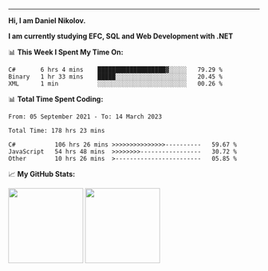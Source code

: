 ---
**Hi, I am Daniel Nikolov.**

**I am currently studying EFC, SQL and Web Development with .NET**

📊 **This Week I Spent My Time On:**
<!--START_SECTION:wakaweekly-->

```text
C#       6 hrs 4 mins    ███████████████████▓░░░░░   79.29 %
Binary   1 hr 33 mins    █████░░░░░░░░░░░░░░░░░░░░   20.45 %
XML      1 min           ░░░░░░░░░░░░░░░░░░░░░░░░░   00.26 %
```

<!--END_SECTION:wakaweekly-->

📊 **Total Time Spent Coding:**
<!--START_SECTION:waka-->

```text
From: 05 September 2021 - To: 14 March 2023

Total Time: 178 hrs 23 mins

C#           106 hrs 26 mins >>>>>>>>>>>>>>>----------   59.67 %
JavaScript   54 hrs 48 mins  >>>>>>>>-----------------   30.72 %
Other        10 hrs 26 mins  >------------------------   05.85 %
```

<!--END_SECTION:waka-->

📈 **My GitHub Stats:**

<p>
  <img height="150em" src="https://github-readme-stats.vercel.app/api?username=NikolovDaniel&show_icons=true&hide_border=true&&count_private=true&include_all_commits=true" />
  <img height="150em" src="https://github-readme-stats.vercel.app/api/top-langs/?username=NikolovDaniel&exclude_repo=KNN-Image-Classification&show_icons=true&hide_border=true&layout=compact&langs_count=8s"/>
</p>
